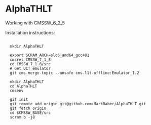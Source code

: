 AlphaTHLT
=========

Working with CMSSW_6_2_5

Installation instructions:


<pre><code>
  mkdir AlphaTHLT
  
  export SCRAM_ARCH=slc6_amd64_gcc481
  cmsrel CMSSW_7_1_8
  cd CMSSW_7_1_8/src
  # Get UCT emulator
  git cms-merge-topic --unsafe cms-l1t-offline:Emulator_1.2
  
  mkdir AlphaTHLT
  cd AlphaTHLT
  cmsenv
  
  git init
  git remote add origin git@github.com:MarkBaber/AlphaTHLT.git
  git fetch origin
  cd $CMSSW_BASE/src
  scram b -j8
</code></pre>
